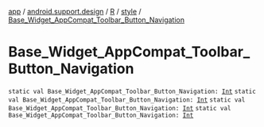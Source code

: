 [app](../../../index.md) / [android.support.design](../../index.md) / [R](../index.md) / [style](index.md) / [Base_Widget_AppCompat_Toolbar_Button_Navigation](.)

# Base_Widget_AppCompat_Toolbar_Button_Navigation

`static val Base_Widget_AppCompat_Toolbar_Button_Navigation: `[`Int`](https://kotlinlang.org/api/latest/jvm/stdlib/kotlin/-int/index.html)
`static val Base_Widget_AppCompat_Toolbar_Button_Navigation: `[`Int`](https://kotlinlang.org/api/latest/jvm/stdlib/kotlin/-int/index.html)
`static val Base_Widget_AppCompat_Toolbar_Button_Navigation: `[`Int`](https://kotlinlang.org/api/latest/jvm/stdlib/kotlin/-int/index.html)
`static val Base_Widget_AppCompat_Toolbar_Button_Navigation: `[`Int`](https://kotlinlang.org/api/latest/jvm/stdlib/kotlin/-int/index.html)